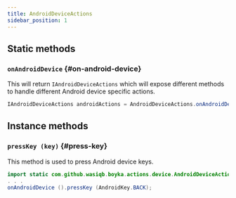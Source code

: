 ```yaml
---
title: AndroidDeviceActions
sidebar_position: 1
---
```


## Static methods

### `onAndroidDevice` {#on-android-device}

This will return `IAndroidDeviceActions` which will expose different methods to handle different Android device specific actions.

```java
IAndroidDeviceActions androidActions = AndroidDeviceActions.onAndroidDevice ();
```

## Instance methods

### `pressKey (key)` {#press-key}

This method is used to press Android device keys.

```java
import static com.github.wasiqb.boyka.actions.device.AndroidDeviceActions.onAndroidDevice;
. . .
onAndroidDevice ().pressKey (AndroidKey.BACK);
```
